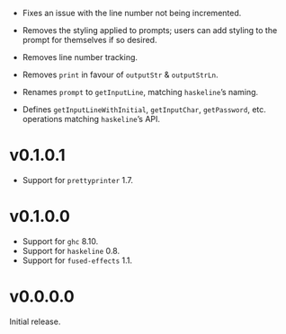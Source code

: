 - Fixes an issue with the line number not being incremented.

- Removes the styling applied to prompts; users can add styling to the prompt for themselves if so desired.

- Removes line number tracking.

- Removes `print` in favour of `outputStr` & `outputStrLn`.

- Renames `prompt` to `getInputLine`, matching `haskeline`’s naming.

- Defines `getInputLineWithInitial`, `getInputChar`, `getPassword`, etc. operations matching `haskeline`’s API.


# v0.1.0.1

- Support for `prettyprinter` 1.7.


# v0.1.0.0

- Support for `ghc` 8.10.
- Support for `haskeline` 0.8.
- Support for `fused-effects` 1.1.


# v0.0.0.0

Initial release.
